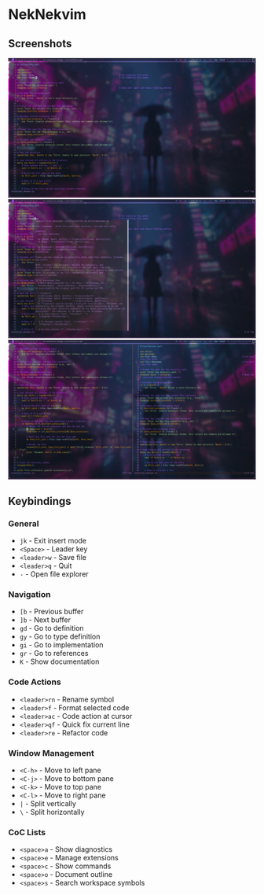 # NekNekvim

## Screenshots

![screenshot 01](https://github.com/nekomangini/neknekvim/blob/main/screenshots/screenshot_2024-12-20_16-48-03.png)
![screenshot 02](https://github.com/nekomangini/neknekvim/blob/main/screenshots/screenshot_2024-12-20_16-48-11.png)
![screenshot 03](https://github.com/nekomangini/neknekvim/blob/main/screenshots/screenshot_2024-12-20_16-48-19.png)


## Keybindings

### General
- `jk` - Exit insert mode
- `<Space>` - Leader key
- `<leader>w` - Save file
- `<leader>q` - Quit
- `-` - Open file explorer

### Navigation

- `[b` - Previous buffer
- `]b` - Next buffer
- `gd` - Go to definition
- `gy` - Go to type definition
- `gi` - Go to implementation
- `gr` - Go to references
- `K` - Show documentation

### Code Actions

- `<leader>rn` - Rename symbol
- `<leader>f` - Format selected code
- `<leader>ac` - Code action at cursor
- `<leader>qf` - Quick fix current line
- `<leader>re` - Refactor code

### Window Management

- `<C-h>` - Move to left pane
- `<C-j>` - Move to bottom pane
- `<C-k>` - Move to top pane
- `<C-l>` - Move to right pane
- `|` - Split vertically
- `\` - Split horizontally

### CoC Lists

- `<space>a` - Show diagnostics
- `<space>e` - Manage extensions
- `<space>c` - Show commands
- `<space>o` - Document outline
- `<space>s` - Search workspace symbols
